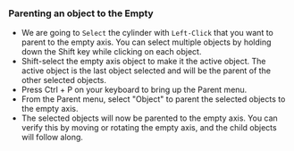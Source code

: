 ### Parenting an object to the Empty

* We are going to `Select` the cylinder with `Left-Click` that you want to parent to the empty axis. You can select multiple objects by holding down the Shift key while clicking on each object.
* Shift-select the empty axis object to make it the active object. The active object is the last object selected and will be the parent of the other selected objects.
* Press Ctrl + P on your keyboard to bring up the Parent menu.
* From the Parent menu, select "Object" to parent the selected objects to the empty axis.
* The selected objects will now be parented to the empty axis. You can verify this by moving or rotating the empty axis, and the child objects will follow along.
